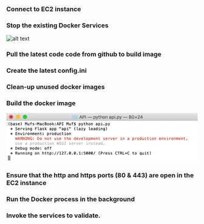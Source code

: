 ### Connect to EC2 instance

### Stop the existing Docker Services
![alt text](../imgs/stop-docker.png "Stop Docker Service")

### Pull the latest code code from github to build image

### Create the latest config.ini

### Clean-up unused docker images

### Build the docker image
![alt text](../imgs/MVP-RunAPI.png "MVP Run API")

### Ensure that the http and https ports (80 & 443) are open in the EC2 instance

### Run the Docker process in the background

### Invoke the services to validate.


